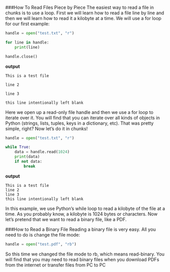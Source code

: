 ###How To Read Files Piece by Piece
The easiest way to read a file in chunks is to use a loop. First we will learn how to read a file line by line and then we will learn how to read it a kilobyte at a time. We will use a for loop for our first example:
```python
handle = open("test.txt", "r")

for line in handle:
    print(line)

handle.close()
```
**output**
```
This is a test file

line 2

line 3

this line intentionally left blank
```
Here we open up a read-only file handle and then we use a for loop to iterate over it. You will find that you can iterate over all kinds of objects in Python (strings, lists, tuples, keys in a dictionary, etc). That was pretty simple, right? Now let’s do it in chunks!

```python
handle = open("test.txt", "r")

while True:
    data = handle.read(1024)
    print(data)
    if not data:
        break
 ```
 **output**
 ```
 This is a test file
line 2
line 3
this line intentionally left blank
```
In this example, we use Python’s while loop to read a kilobyte of the file at a time. As you probably know, a kilobyte is 1024 bytes or characters. Now let’s pretend that we want to read a binary file, like a PDF.

###How to Read a Binary File
Reading a binary file is very easy. All you need to do is change the file mode:
```python
handle = open("test.pdf", "rb")
```
So this time we changed the file mode to rb, which means read-binary. You will find that you may need to read binary files when you download PDFs from the internet or transfer files from PC to PC
